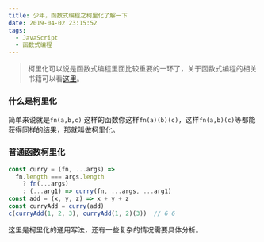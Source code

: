 ```yaml
---
title: 少年，函数式编程之柯里化了解一下
date: 2019-04-02 23:15:52
tags:
  - JavaScript
  - 函数式编程
---
```


> 柯里化可以说是函数式编程里面比较重要的一环了，关于函数式编程的相关书籍可以看[这里](mostly-adequate-guide-chinese)。

### 什么是柯里化

简单来说就是`fn(a,b,c)` 这样的函数你这样`fn(a)(b)(c)`，这样`fn(a,b)(c)`等都能获得同样的结果，那就叫做柯里化。

### 普通函数柯里化

```js
const curry = (fn, ...args) =>
  fn.length === args.length
    ? fn(...args)
    : (...arg1) => curry(fn, ...args, ...arg1)
const add = (x, y, z) => x + y + z
const curryAdd = curry(add)
c(curryAdd(1, 2, 3), curryAdd(1, 2)(3))  // 6 6
```

这里是柯里化的通用写法，还有一些复杂的情况需要具体分析。

